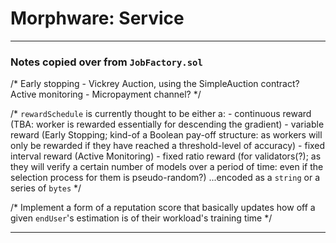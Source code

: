 # Morphware: Service

---

### Notes copied over from `JobFactory.sol`

/*
    Early stopping    - Vickrey Auction, using the SimpleAuction contract?
    Active monitoring - Micropayment channel?
*/

/* 
    `rewardSchedule` is currently thought to be either a:
    - continuous reward (TBA: worker is rewarded essentially for descending the gradient)
    - variable reward (Early Stopping; kind-of a Boolean pay-off structure: as workers will
        only be rewarded if they have reached a threshold-level of accuracy)
    - fixed interval reward (Active Monitoring)
    - fixed ratio reward (for validators(?); as they will verify a certain number of models
        over a period of time: even if the selection process for them is pseudo-random?)
    ...encoded as a `string` or a series of `bytes`
*/

/* 
    Implement a form of a reputation score that basically updates how off 
    a given `endUser`'s estimation is of their workload's training time 
*/

---
